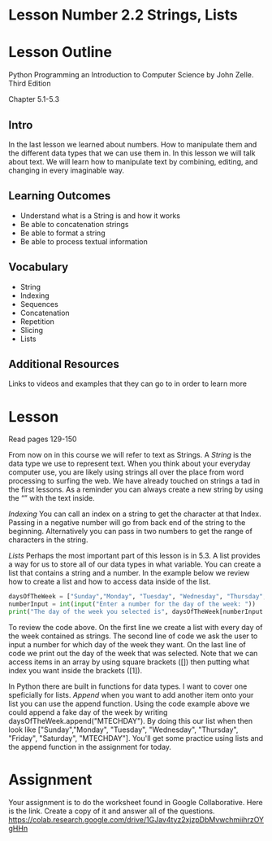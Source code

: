 # Lesson Number 2.2 Strings, Lists

# Lesson Outline #

Python Programming an Introduction to Computer Science by John Zelle. Third Edition

Chapter 5.1-5.3

## Intro ##

In the last lesson we learned about numbers. How to manipulate them and the different data types that we can use them in. In this lesson we will talk about text. We will learn how to manipulate text by combining, editing, and changing in every imaginable way.

## Learning Outcomes ##

- Understand what is a String is and how it works
- Be able to concatenation strings
- Be able to format a string 
- Be able to process textual information

## Vocabulary ##

- String
- Indexing
- Sequences
- Concatenation
- Repetition
- Slicing
- Lists

## Additional Resources ##

Links to videos and examples that they can go to in order to learn more

# Lesson #

Read pages 129-150

From now on in this course we will refer to text as Strings. A *String* is the data type we use to represent text. When you think about your everyday computer use, you are likely using strings all over the place from word processing to surfing the web. We have already touched on strings a tad in the first lessons. As a reminder you can always create a new string by using the “” with the text inside.

*Indexing* You can call an index on a string to get the character at that Index. Passing in a negative number will go from back end of the string to the beginning. Alternatively you can pass in two numbers to get the range of characters in the string.

*Lists* Perhaps the most important part of this lesson is in 5.3. A list provides a way for us to store all of our data types in what variable. You can create a list that contains a string and a number. In the example below we review how to create a list and how to access data inside of the list.

```python 
daysOfTheWeek = ["Sunday","Monday", "Tuesday", "Wednesday", "Thursday", "Friday", "Saturday"]
numberInput = int(input("Enter a number for the day of the week: "))
print("The day of the week you selected is", daysOfTheWeek[numberInput - 1])
```
To review the code above. On the first line we create a list with every day of the week contained as strings. 
The second line of code we ask the user to input a number for which day of the week they want.
On the last line of code we print out the day of the week that was selected. Note that we can access items in an array by using square brackets ([]) then putting what index you want inside the brackets ([1]). 

In Python there are built in functions for data types. I want to cover one speficially for lists. *Append* when you want to add another item onto your list you can use the append function. Using the code example above we could append a fake day of the week by writing daysOfTheWeek.append("MTECHDAY"). By doing this our list when then look like ["Sunday","Monday", "Tuesday", "Wednesday", "Thursday", "Friday", "Saturday", "MTECHDAY"]. You'll get some practice using lists and the append function in the assignment for today.

# Assignment #

Your assignment is to do the worksheet found in Google Collaborative. Here is the link. Create a copy of it and answer all of the questions. https://colab.research.google.com/drive/1GJav4tyz2xjzpDbMvwchmiihrzOYgHHn

